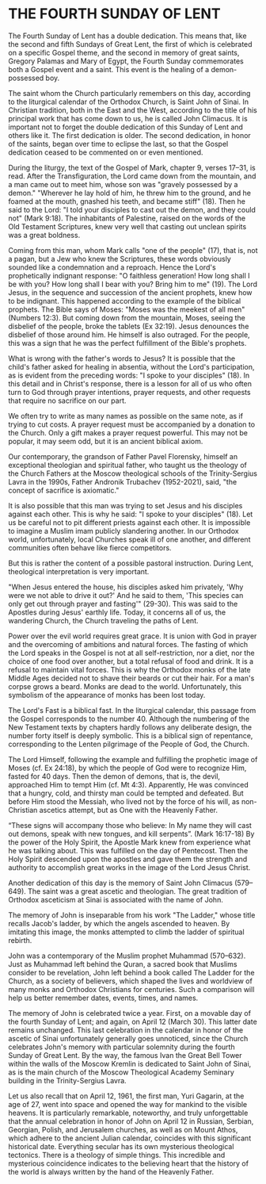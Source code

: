 # THE FOURTH SUNDAY OF LENT

The Fourth Sunday of Lent has a double dedication. This means that, like the second and fifth Sundays of Great Lent, the first of which is celebrated on a specific Gospel theme, and the second in memory of great saints, Gregory Palamas and Mary of Egypt, the Fourth Sunday commemorates both a Gospel event and a saint. This event is the healing of a demon-possessed boy.

The saint whom the Church particularly remembers on this day, according to the liturgical calendar of the Orthodox Church, is Saint John of Sinai. In Christian tradition, both in the East and the West, according to the title of his principal work that has come down to us, he is called John Climacus. It is important not to forget the double dedication of this Sunday of Lent and others like it. The first dedication is older. The second dedication, in honor of the saints, began over time to eclipse the last, so that the Gospel dedication ceased to be commented on or even mentioned.

During the liturgy, the text of the Gospel of Mark, chapter 9, verses 17–31, is read. After the Transfiguration, the Lord came down from the mountain, and a man came out to meet him, whose son was "gravely possessed by a demon." "Wherever he lay hold of him, he threw him to the ground, and he foamed at the mouth, gnashed his teeth, and became stiff" (18). Then he said to the Lord: "I told your disciples to cast out the demon, and they could not" (Mark 9:18). The inhabitants of Palestine, raised on the words of the Old Testament Scriptures, knew very well that casting out unclean spirits was a great boldness.

Coming from this man, whom Mark calls "one of the people" (17), that is, not a pagan, but a Jew who knew the Scriptures, these words obviously sounded like a condemnation and a reproach. Hence the Lord's prophetically indignant response: "O faithless generation! How long shall I be with you? How long shall I bear with you? Bring him to me" (19). The Lord Jesus, in the sequence and succession of the ancient prophets, knew how to be indignant. This happened according to the example of the biblical prophets. The Bible says of Moses: "Moses was the meekest of all men" (Numbers 12:3). But coming down from the mountain, Moses, seeing the disbelief of the people, broke the tablets (Ex 32:19). Jesus denounces the disbelief of those around him. He himself is also outraged. For the people, this was a sign that he was the perfect fulfillment of the Bible's prophets.

What is wrong with the father's words to Jesus? It is possible that the child's father asked for healing in absentia, without the Lord's participation, as is evident from the preceding words: "I spoke to your disciples" (18). In this detail and in Christ's response, there is a lesson for all of us who often turn to God through prayer intentions, prayer requests, and other requests that require no sacrifice on our part.

We often try to write as many names as possible on the same note, as if trying to cut costs. A prayer request must be accompanied by a donation to the Church. Only a gift makes a prayer request powerful. This may not be popular, it may seem odd, but it is an ancient biblical axiom.

Our contemporary, the grandson of Father Pavel Florensky, himself an exceptional theologian and spiritual father, who taught us the theology of the Church Fathers at the Moscow theological schools of the Trinity-Sergius Lavra in the 1990s, Father Andronik Trubachev (1952-2021), said, "the concept of sacrifice is axiomatic."

It is also possible that this man was trying to set Jesus and his disciples against each other. This is why he said: "I spoke to your disciples" (18). Let us be careful not to pit different priests against each other. It is impossible to imagine a Muslim imam publicly slandering another. In our Orthodox world, unfortunately, local Churches speak ill of one another, and different communities often behave like fierce competitors.

But this is rather the content of a possible pastoral instruction. During Lent, theological interpretation is very important.

"When Jesus entered the house, his disciples asked him privately, 'Why were we not able to drive it out?' And he said to them, 'This species can only get out through prayer and fasting'" (29-30). This was said to the Apostles during Jesus' earthly life. Today, it concerns all of us, the wandering Church, the Church traveling the paths of Lent.

Power over the evil world requires great grace. It is union with God in prayer and the overcoming of ambitions and natural forces. The fasting of which the Lord speaks in the Gospel is not at all self-restriction, nor a diet, nor the choice of one food over another, but a total refusal of food and drink. It is a refusal to maintain vital forces. This is why the Orthodox monks of the late Middle Ages decided not to shave their beards or cut their hair. For a man's corpse grows a beard. Monks are dead to the world. Unfortunately, this symbolism of the appearance of monks has been lost today.

The Lord's Fast is a biblical fast. In the liturgical calendar, this passage from the Gospel corresponds to the number 40. Although the numbering of the New Testament texts by chapters hardly follows any deliberate design, the number forty itself is deeply symbolic. This is a biblical sign of repentance, corresponding to the Lenten pilgrimage of the People of God, the Church.

The Lord Himself, following the example and fulfilling the prophetic image of Moses (cf. Ex 24:18), by which the people of God were to recognize Him, fasted for 40 days. Then the demon of demons, that is, the devil, approached Him to tempt Him (cf. Mt 4:3). Apparently, He was convinced that a hungry, cold, and thirsty man could be tempted and defeated. But before Him stood the Messiah, who lived not by the force of his will, as non-Christian ascetics attempt, but as One with the Heavenly Father.

“These signs will accompany those who believe: In My name they will cast out demons, speak with new tongues, and kill serpents”. (Mark 16:17-18) By the power of the Holy Spirit, the Apostle Mark knew from experience what he was talking about. This was fulfilled on the day of Pentecost. Then the Holy Spirit descended upon the apostles and gave them the strength and authority to accomplish great works in the image of the Lord Jesus Christ.

Another dedication of this day is the memory of Saint John Climacus (579–649). The saint was a great ascetic and theologian. The great tradition of Orthodox asceticism at Sinai is associated with the name of John.

The memory of John is inseparable from his work "The Ladder," whose title recalls Jacob's ladder, by which the angels ascended to heaven. By imitating this image, the monks attempted to climb the ladder of spiritual rebirth.

John was a contemporary of the Muslim prophet Muhammad (570–632). Just as Muhammad left behind the Quran, a sacred book that Muslims consider to be revelation, John left behind a book called The Ladder for the Church, as a society of believers, which shaped the lives and worldview of many monks and Orthodox Christians for centuries. Such a comparison will help us better remember dates, events, times, and names.

The memory of John is celebrated twice a year. First, on a movable day of the fourth Sunday of Lent; and again, on April 12 (March 30). This latter date remains unchanged. This last celebration in the calendar in honor of the ascetic of Sinai unfortunately generally goes unnoticed, since the Church celebrates John's memory with particular solemnity during the fourth Sunday of Great Lent. By the way, the famous Ivan the Great Bell Tower within the walls of the Moscow Kremlin is dedicated to Saint John of Sinai, as is the main church of the Moscow Theological Academy Seminary building in the Trinity-Sergius Lavra.

Let us also recall that on April 12, 1961, the first man, Yuri Gagarin, at the age of 27, went into space and opened the way for mankind to the visible heavens. It is particularly remarkable, noteworthy, and truly unforgettable that the annual celebration in honor of John on April 12 in Russian, Serbian, Georgian, Polish, and Jerusalem churches, as well as on Mount Athos, which adhere to the ancient Julian calendar, coincides with this significant historical date. Everything secular has its own mysterious theological tectonics. There is a theology of simple things. This incredible and mysterious coincidence indicates to the believing heart that the history of the world is always written by the hand of the Heavenly Father.
